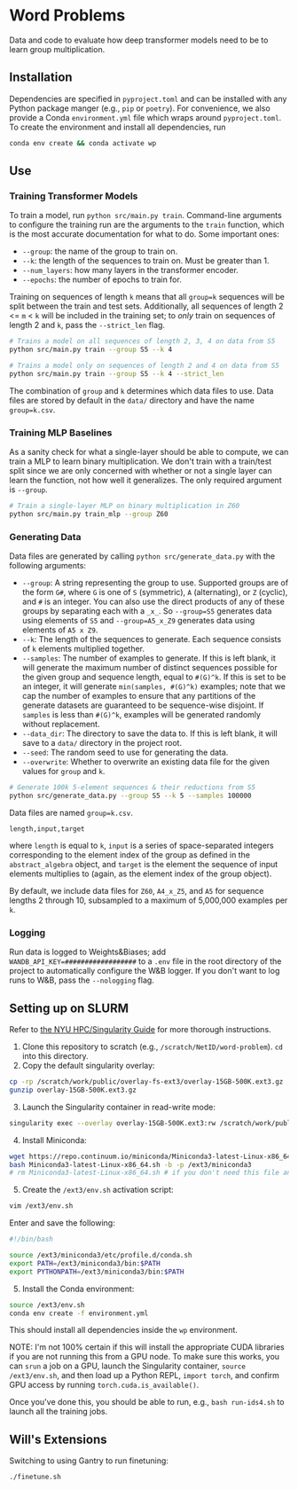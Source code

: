 # Word Problems

Data and code to evaluate how deep transformer models need to be to learn group multiplication.

## Installation

Dependencies are specified in `pyproject.toml` and can be installed with any Python package manger (e.g., `pip` or `poetry`). For convenience, we also provide a Conda `environment.yml` file which wraps around `pyproject.toml`. To create the environment and install all dependencies, run

```bash
conda env create && conda activate wp
```

## Use

### Training Transformer Models

To train a model, run `python src/main.py train`. Command-line arguments to configure the training run are the arguments to the `train` function, which is the most accurate documentation for what to do. Some important ones:

- `--group`: the name of the group to train on.
- `--k`: the length of the sequences to train on. Must be greater than 1.
- `--num_layers`: how many layers in the transformer encoder.
- `--epochs`: the number of epochs to train for.

Training on sequences of length `k` means that all `group=k` sequences will be split between the train and test sets. Additionally, all sequences of length 2 <= `m` < `k` will be included in the training set; to _only_ train on sequences of length 2 and `k`, pass the `--strict_len` flag.

```bash
# Trains a model on all sequences of length 2, 3, 4 on data from S5
python src/main.py train --group S5 --k 4

# Trains a model only on sequences of length 2 and 4 on data from S5
python src/main.py train --group S5 --k 4 --strict_len
```

The combination of `group` and `k` determines which data files to use. Data files are stored by default in the `data/` directory and have the name `group=k.csv`.

### Training MLP Baselines

As a sanity check for what a single-layer should be able to compute, we can train a MLP to learn binary multiplication. We don't train with a train/test split since we are only concerned with whether or not a single layer can learn the function, not how well it generalizes. The only required argument is `--group`.

```bash
# Train a single-layer MLP on binary multiplication in Z60
python src/main.py train_mlp --group Z60
```

### Generating Data

Data files are generated by calling `python src/generate_data.py` with the following arguments:

- `--group`: A string representing the group to use. Supported groups are of the form `G#`, where `G` is one of `S` (symmetric), `A` (alternating), or `Z` (cyclic), and `#` is an integer. You can also use the direct products of any of these groups by separating each with a `_x_`. So `--group=S5` generates data using elements of `S5` and `--group=A5_x_Z9` generates data using elements of `A5 x Z9`.
- `--k`: The length of the sequences to generate. Each sequence consists of `k` elements multiplied together.
- `--samples`: The number of examples to generate. If this is left blank, it will generate the maximum number of distinct sequences possible for the given group and sequence length, equal to `#(G)^k`. If this is set to be an integer, it will generate `min(samples, #(G)^k)` examples; note that we cap the number of examples to ensure that any partitions of the generate datasets are guaranteed to be sequence-wise disjoint. If `samples` is less than `#(G)^k`, examples will be generated randomly without replacement.
- `--data_dir`: The directory to save the data to. If this is left blank, it will save to a `data/` directory in the project root.
- `--seed`: The random seed to use for generating the data.
- `--overwrite`: Whether to overwrite an existing data file for the given values for `group` and `k`.

```bash
# Generate 100k 5-element sequences & their reductions from S5
python src/generate_data.py --group S5 --k 5 --samples 100000
```

Data files are named `group=k.csv`.

```csv
length,input,target
```

where `length` is equal to `k`, `input` is a series of space-separated integers corresponding to the element index of the group as defined in the `abstract_algebra` object, and `target` is the element the sequence of input elements multiplies to (again, as the element index of the group object).

By default, we include data files for `Z60`, `A4_x_Z5`, and `A5` for sequence lengths 2 through 10, subsampled to a maximum of 5,000,000 examples per `k`.

### Logging

Run data is logged to Weights&Biases; add `WANDB_API_KEY=##################` to a `.env` file in the root directory of the project to automatically configure the W&B logger. If you don't want to log runs to W&B, pass the `--nologging` flag.


## Setting up on SLURM

Refer to [the NYU HPC/Singularity Guide](https://sites.google.com/nyu.edu/nyu-hpc/hpc-systems/greene/software/singularity-with-miniconda) for more thorough instructions.

1. Clone this repository to scratch (e.g., `/scratch/NetID/word-problem`). `cd` into this directory.
2. Copy the default singularity overlay:

```bash
cp -rp /scratch/work/public/overlay-fs-ext3/overlay-15GB-500K.ext3.gz .
gunzip overlay-15GB-500K.ext3.gz
```

3. Launch the Singularity container in read-write mode:
```bash
singularity exec --overlay overlay-15GB-500K.ext3:rw /scratch/work/public/singularity/cuda11.6.124-cudnn8.4.0.27-devel-ubuntu20.04.4.sif /bin/bash
```

4. Install Miniconda:
```bash
wget https://repo.continuum.io/miniconda/Miniconda3-latest-Linux-x86_64.sh
bash Miniconda3-latest-Linux-x86_64.sh -b -p /ext3/miniconda3
# rm Miniconda3-latest-Linux-x86_64.sh # if you don't need this file any longer
```

5. Create the `/ext3/env.sh` activation script:

```bash
vim /ext3/env.sh
```

Enter and save the following:

```bash
#!/bin/bash

source /ext3/miniconda3/etc/profile.d/conda.sh
export PATH=/ext3/miniconda3/bin:$PATH
export PYTHONPATH=/ext3/miniconda3/bin:$PATH
```

5. Install the Conda environment:
```bash
source /ext3/env.sh
conda env create -f environment.yml
```

This should install all dependencies inside the `wp` environment.

NOTE: I'm not 100% certain if this will install the appropriate CUDA libraries if you are not running this from a GPU node. To make sure this works, you can `srun` a job on a GPU, launch the Singularity container, `source /ext3/env.sh`, and then load up a Python REPL, `import torch`, and confirm GPU access by running `torch.cuda.is_available()`.

Once you've done this, you should be able to run, e.g., `bash run-ids4.sh` to launch all the training jobs.

## Will's Extensions

Switching to using Gantry to run finetuning:

```shell
./finetune.sh
```
